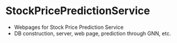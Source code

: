 # StockPricePredictionService
- Webpages for Stock Price Prediction Service
- DB construction, server, web page, prediction through GNN, etc.
